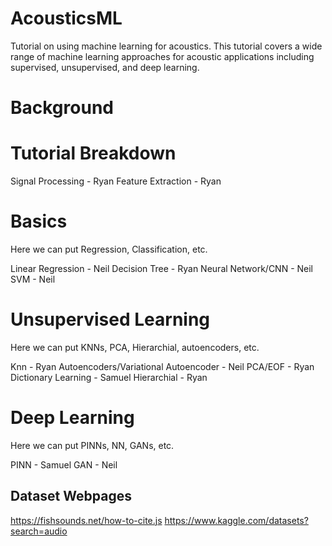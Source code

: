 # AcousticsML
Tutorial on using machine learning for acoustics. This tutorial covers a wide range of machine learning approaches for acoustic applications including supervised, unsupervised, and deep learning. 

# Background

# Tutorial Breakdown

Signal Processing - Ryan
Feature Extraction - Ryan

# Basics
Here we can put Regression, Classification, etc.

Linear Regression - Neil
Decision Tree - Ryan
Neural Network/CNN - Neil
SVM - Neil

# Unsupervised Learning
Here we can put KNNs, PCA, Hierarchial, autoencoders, etc.

Knn - Ryan
Autoencoders/Variational Autoencoder - Neil
PCA/EOF - Ryan
Dictionary Learning - Samuel
Hierarchial - Ryan

# Deep Learning
Here we can put PINNs, NN, GANs, etc.

PINN - Samuel
GAN - Neil

## Dataset Webpages
https://fishsounds.net/how-to-cite.js
https://www.kaggle.com/datasets?search=audio
